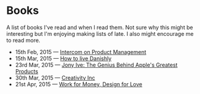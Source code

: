 # Books
A list of books I've read and when I read them. Not sure why this might be interesting but I'm enjoying making lists of late. I also might encourage me to read more.

* 15th Feb, 2015 — [Intercom on Product Management](https://www.intercom.io/books/product-management)
* 15th Mar, 2015 — [How to live Danishly](http://www.amazon.co.uk/Year-Living-Danishly-Uncovering-Happiest-ebook/dp/B00Q8SR5L0/ref=sr_1_1?s=books&ie=UTF8&qid=1426164070&sr=1-1&keywords=how+to+live+danishly)
* 23rd Mar, 2015 — [Jony Ive: The Genius Behind Apple's Greatest Products](http://www.amazon.co.uk/Jony-Ive-Genius-Greatest-Products-ebook/dp/B00ELXQYOI/ref=tmm_kin_swatch_0?_encoding=UTF8&sr=8-1&qid=1427137177)
* 30th Mar, 2015 — [Creativity Inc](http://www.amazon.co.uk/Creativity-Inc-Overcoming-Unseen-Inspiration-ebook/dp/B00GUOEMA4/ref=sr_1_1?s=digital-text&ie=UTF8&qid=1427750859&sr=1-1&keywords=creativity+inc)
* 21st Apr, 2015 — [Work for Money, Design for Love](http://www.amazon.co.uk/Work-Money-Design-Love-Frequently-ebook/dp/B009WQ41QM/ref=sr_1_1?s=books&ie=UTF8&qid=1429649664&sr=1-1&keywords=work+for+money+design+for+love)
